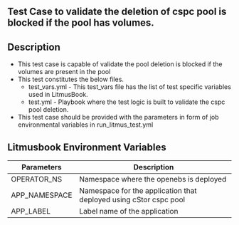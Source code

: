 ## Test Case to validate the deletion of cspc pool is blocked if the pool has volumes.

## Description
   - This test case is capable of validate the pool deletion is blocked if the volumes are present in the pool
   - This test constitutes the below files.
     - test_vars.yml - This test_vars file has the list of test specific variables used in LitmusBook.
     - test.yml - Playbook where the test logic is built to validate the cspc pool deletion.
   - This test case should be provided with the parameters in form of job environmental variables in run_litmus_test.yml

## Litmusbook Environment Variables

| Parameters              | Description                                                        |
| ----------------------- | ------------------------------------------------------------------ |
| OPERATOR_NS             | Namespace where the openebs is deployed                            |
| APP_NAMESPACE           | Namespace for the application that deployed using cStor cspc pool  |
| APP_LABEL               | Label name of the application                                      |
